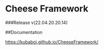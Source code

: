 # Cheese Framework

###Release v(22.04.20.20.14)

##Documentation

https://kubaboi.github.io/CheeseFramework/